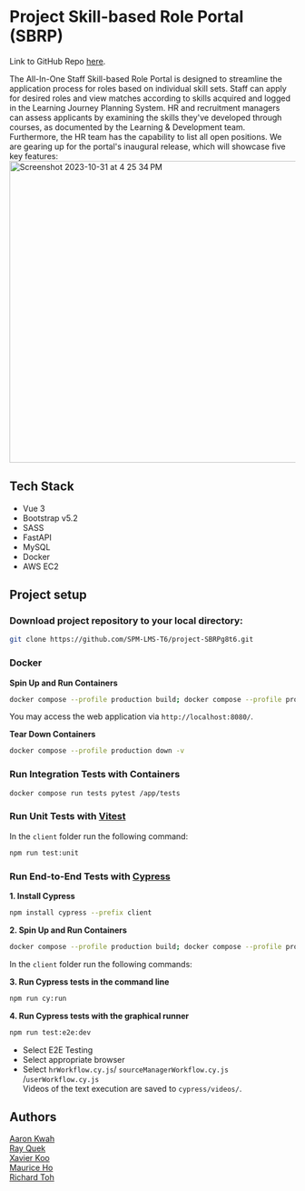 # Project Skill-based Role Portal (SBRP)
Link to GitHub Repo [here](https://github.com/SPM-LMS-T6/project-SBRPg8t6).

The All-In-One Staff Skill-based Role Portal is designed to streamline the application process for roles based on individual skill sets. Staff can apply for desired roles and view matches according to skills acquired and logged in the Learning Journey Planning System. HR and recruitment managers can assess applicants by examining the skills they've developed through courses, as documented by the Learning & Development team. Furthermore, the HR team has the capability to list all open positions. We are gearing up for the portal's inaugural release, which will showcase five key features: <br>
<img width="531" alt="Screenshot 2023-10-31 at 4 25 34 PM" src="https://github.com/SPM-LMS-T6/project-SBRPg8t6/assets/86020207/d119814c-f131-4b40-b63b-21700f7c4276">

## Tech Stack

- Vue 3
- Bootstrap v5.2
- SASS
- FastAPI
- MySQL
- Docker
- AWS EC2

## Project setup

### Download project repository to your local directory:

```sh
git clone https://github.com/SPM-LMS-T6/project-SBRPg8t6.git
```

### Docker

**Spin Up and Run Containers**
```sh
docker compose --profile production build; docker compose --profile production up -d
```
You may access the web application via `http://localhost:8080/`.

**Tear Down Containers**
```sh
docker compose --profile production down -v
```

### Run Integration Tests with Containers
```sh
docker compose run tests pytest /app/tests
```

### Run Unit Tests with [Vitest](https://vitest.dev/)

In the `client` folder run the following command:

```sh
npm run test:unit
```

### Run End-to-End Tests with [Cypress](https://www.cypress.io/)

**1. Install Cypress**
```sh
npm install cypress --prefix client
```

**2. Spin Up and Run Containers**
```sh
docker compose --profile production build; docker compose --profile production up -d
```

In the `client` folder run the following commands:

**3. Run Cypress tests in the command line**
```sh
npm run cy:run
```

**4. Run Cypress tests with the graphical runner**
```sh
npm run test:e2e:dev
```
* Select E2E Testing
* Select appropriate browser
* Select `hrWorkflow.cy.js`/ `sourceManagerWorkflow.cy.js` /`userWorkflow.cy.js` <br>
Videos of the text execution are saved to `cypress/videos/`.

## Authors

[Aaron Kwah](https://github.com/A2ron-k)\
[Ray Quek](https://github.com/rayquekCW)\
[Xavier Koo](https://github.com/xavierkoo)\
[Maurice Ho](https://github.com/HZKmaurice)\
[Richard Toh](https://github.com/Ric550)
